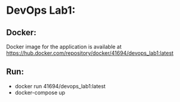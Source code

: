 # DevOps Lab1:
## Docker:
Docker image for the application is available at https://hub.docker.com/repository/docker/41694/devops_lab1:latest

## Run:
* docker run 41694/devops_lab1:latest
* docker-compose up
